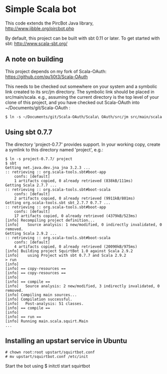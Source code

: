 # Simple Scala bot #

This code extends the PircBot Java library, http://www.jibble.org/pircbot.php

By default, this project can be built with sbt 0.11 or later.
To get started with sbt: http://www.scala-sbt.org/


## A note on building ##

This project depends on my fork of Scala-OAuth: https://github.com/qu1j0t3/Scala-OAuth

This needs to be checked out somewhere on your system and a symbolic link created to its src/jm
directory. The symbolic link should be placed in src/main/scala. e.g., assuming the current directory
is the top level of your clone of this project, and you have checked out Scala-OAuth into
~/Documents/git/Scala-OAuth :

    $ ln -s ~/Documents/git/Scala-OAuth/Scala\ OAuth/src/jm src/main/scala


## Using sbt 0.7.7 ##

The directory 'project-0.7.7' provides support. In your working copy,
create a symlink to this directory named 'project', e.g.:

    $ ln -s project-0.7.7/ project
    $ sbt
    Getting net.java.dev.jna jna 3.2.3 ...
    :: retrieving :: org.scala-tools.sbt#boot-app
        confs: [default]
        1 artifacts copied, 0 already retrieved (838kB/111ms)
    Getting Scala 2.7.7 ...
    :: retrieving :: org.scala-tools.sbt#boot-scala
        confs: [default]
        2 artifacts copied, 0 already retrieved (9911kB/801ms)
    Getting org.scala-tools.sbt sbt_2.7.7 0.7.7 ...
    :: retrieving :: org.scala-tools.sbt#boot-app
        confs: [default]
        17 artifacts copied, 0 already retrieved (4379kB/523ms)
    [info] Recompiling project definition...
    [info] 	  Source analysis: 1 new/modified, 0 indirectly invalidated, 0 removed.
    Getting Scala 2.9.2 ...
    :: retrieving :: org.scala-tools.sbt#boot-scala
        confs: [default]
        4 artifacts copied, 0 already retrieved (20090kB/975ms)
    [info] Building project SquirtBot 1.0 against Scala 2.9.2
    [info]    using Project with sbt 0.7.7 and Scala 2.9.2
    > run
    [info]
    [info] == copy-resources ==
    [info] == copy-resources ==
    [info]
    [info] == compile ==
    [info]   Source analysis: 2 new/modified, 3 indirectly invalidated, 0 removed.
    [info] Compiling main sources...
    [info] Compilation successful.
    [info]   Post-analysis: 51 classes.
    [info] == compile ==
    [info]
    [info] == run ==
    [info] Running main.scala.squirt.Main
    ...

## Installing an upstart service in Ubuntu ##

    # chown root:root upstart/squirtbot.conf
    # mv upstart/squirtbot.conf /etc/init

Start the bot using
    $ initctl start squirtbot
